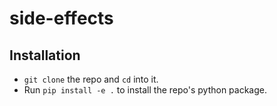 # side-effects

## Installation

* `git clone` the repo and `cd` into it.
* Run `pip install -e .` to install the repo's python package.
